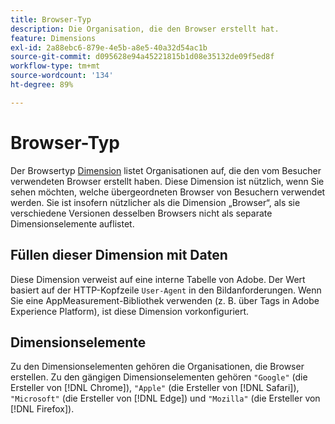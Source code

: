 ```yaml
---
title: Browser-Typ
description: Die Organisation, die den Browser erstellt hat.
feature: Dimensions
exl-id: 2a88ebc6-879e-4e5b-a8e5-40a32d54ac1b
source-git-commit: d095628e94a45221815b1d08e35132de09f5ed8f
workflow-type: tm+mt
source-wordcount: '134'
ht-degree: 89%

---
```


# Browser-Typ

Der Browsertyp [Dimension](overview.md) listet Organisationen auf, die den vom Besucher verwendeten Browser erstellt haben. Diese Dimension ist nützlich, wenn Sie sehen möchten, welche übergeordneten Browser von Besuchern verwendet werden. Sie ist insofern nützlicher als die Dimension „Browser“, als sie verschiedene Versionen desselben Browsers nicht als separate Dimensionselemente auflistet.

## Füllen dieser Dimension mit Daten

Diese Dimension verweist auf eine interne Tabelle von Adobe. Der Wert basiert auf der HTTP-Kopfzeile `User-Agent` in den Bildanforderungen. Wenn Sie eine AppMeasurement-Bibliothek verwenden (z. B. über Tags in Adobe Experience Platform), ist diese Dimension vorkonfiguriert.

## Dimensionselemente

Zu den Dimensionselementen gehören die Organisationen, die Browser erstellen. Zu den gängigen Dimensionselementen gehören `"Google"` (die Ersteller von [!DNL Chrome]), `"Apple"` (die Ersteller von [!DNL Safari]), `"Microsoft"` (die Ersteller von [!DNL Edge]) und `"Mozilla"` (die Ersteller von [!DNL Firefox]).
